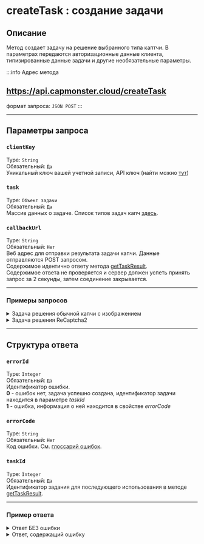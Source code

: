 ﻿---
sidebar_position: 0
sidebar_label: createTask
---

# createTask : создание задачи

## **Описание**
Метод создает задачу на решение выбранного типа каптчи. В параметрах передаются авторизационные данные клиента, типизированные данные задачи и другие необязательные параметры.

:::info Адрес метода

## <https://api.capmonster.cloud/createTask> 

формат запроса: `JSON POST`
:::

<!-- Адрес метода: <https://api.capmonster.cloud/createTask> 
Формат запроса: JSON POST -->

-----
## **Параметры запроса**
<!-- 
|**Параметр**|**Тип**|**Обязательный**|**Значение**|
| :-: | :-: | :-: | :-: |
|clientKey|String|Да|Уникальный ключ вашей учетной записи, API ключ (найти можно [тут](https://capmonster.cloud/Dashboard))|
|task|Объект задачи|Да|Массив данных о задаче. Список типов задач капч [здесь](https://capmonster.atlassian.net/wiki/spaces/APIS/pages/589856).|
|callbackUrl|String|Нет|Веб адрес для отправки результата задачи капчи. Данные отправляются POST запросом.<br />Содержимое идентично ответу метода [getTaskResult](file:///C:/wiki/spaces/APIS/pages/557078).<br />Содержимое ответа не проверяется и сервер должен успеть принять запрос за 2 секунды, затем соединение закрывается.| -->

### `clientKey`
Type: `String` <br />
Обязательный: `Да`<br />
Уникальный ключ вашей учетной записи, API ключ (найти можно [тут](https://capmonster.cloud/Dashboard))

### `task`
Type: `Объект задачи` <br />
Обязательный: `Да`<br />
Массив данных о задаче. Список типов задач капч [здесь](../../captchas).

### `callbackUrl`
Type: `String` <br />
Обязательный: `Нет`<br />
Веб адрес для отправки результата задачи капчи. Данные отправляются POST запросом.<br />Содержимое идентично ответу метода [getTaskResult](./get-task-result).<br />Содержимое ответа не проверяется и сервер должен успеть принять запрос за 2 секунды, затем соединение закрывается.

--- 

### **Примеры запросов**

<!-- ```mdx-code-block
import Tabs from '@theme/Tabs';
import TabItem from '@theme/TabItem';
import CodeBlock from '@theme/CodeBlock';
```

```mdx-code-block
  <Tabs>
    <TabItem value="apple" label="Задача решения обычной капчи с изображением">
    <CodeBlock className="language-json">{JSON.stringify({
      "clientKey":"67b6bcbb1a728ea8d563de6d169a2057",
      "task": {
        "type":"ImageToTextTask",
        "body":"BASE64\_BODY\_HERE!"
      }
    }, null, 2)}</CodeBlock>
    </TabItem>
    <TabItem value="orange" label="Задача решения ReCaptcha2"><CodeBlock className="language-json">{JSON.stringify({
      "clientKey":"67b6bcbb1a728ea8d563de6d169a2057",
      "task": {
        "type":"NoCaptchaTaskProxyless","websiteURL":"https://lessons.zennolab.com/captchas/recaptcha/v2\_simple.php?level=high",
        "websiteKey":"6Lcg7CMUAAAAANphynKgn9YAgA4tQ2KI\_iqRyTwd"
      }
    }
, null, 2)}</CodeBlock></TabItem>
  </Tabs>
``` -->


  <details>
    <summary>Задача решения обычной капчи с изображением</summary>

```json
    {
      "clientKey":"67b6bcbb1a728ea8d563de6d169a2057",
      "task": 
      {
        "type":"ImageToTextTask",
        "body":"BASE64_BODY_HERE!"
      }
    }
```
  </details>

  <details>
    <summary>Задача решения ReCaptcha2</summary>

```json
    {
      "clientKey":"67b6bcbb1a728ea8d563de6d169a2057",
      "task": 
      {
        "type":"NoCaptchaTaskProxyless",
        "websiteURL":"https://lessons.zennolab.com/captchas/recaptcha/v2_simple.php?level=high",
        "websiteKey":"6Lcg7CMUAAAAANphynKgn9YAgA4tQ2KI_iqRyTwd"
      }
    }
```
  </details>

-----
## **Структура ответа**

<!-- |**Параметр**|**Тип**|**Значение**|
| :-: | :-: | :-: |
|errorId|Integer|Идентификатор ошибки.<br />**0** - ошибок нет, задача успешно создана, идентификатор задачи находится в параметре *taskId*<br />**1** - ошибка, информация о ней находится в свойстве *errorCode*|
|errorCode|String|Код ошибки. См. [глоссарий ошибок](https://capmonster.atlassian.net/wiki/spaces/APIS/pages/295310).|
|taskId|Integer|Идентификатор задания для последующего использования в методе [getTaskResult](https://zennolab.atlassian.net/wiki/spaces/APIS/pages/557078/getTaskResult).| -->

### `errorId`
Type: `Integer` <br />
Обязательный: `Да`<br />
Идентификатор ошибки.<br />**0** - ошибок нет, задача успешно создана, идентификатор задачи находится в параметре *taskId*<br />**1** - ошибка, информация о ней находится в свойстве *errorCode*

### `errorCode`
Type: `String` <br />
Обязательный: `Нет`<br />
Код ошибки. См. [глоссарий ошибок](../api-errors).

### `taskId`
Type: `Integer` <br />
Обязательный: `Да`<br />
Идентификатор задания для последующего использования в методе [getTaskResult](./get-task-result).

---

### **Пример ответа**

<details>
    <summary>Ответ БЕЗ ошибки</summary>

```json
    {
      "errorId": 0,
      "taskId": 7654321
    }
```
  </details>

  <details>
    <summary>Ответ, содержащий ошибку</summary>

```json
    {
        "errorId": 1,
        "errorCode": "ERROR_KEY_DOES_NOT_EXIST",
        "errorDescription": "Account authorization key not found in the system or has incorrect format",
        "taskId": 0
    }
```
  </details>
